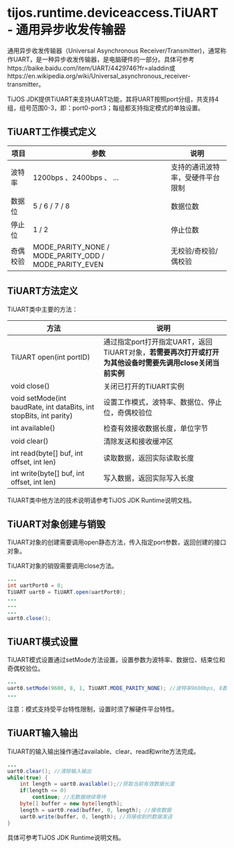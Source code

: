 # tijos.runtime.deviceaccess.TiUART - 通用异步收发传输器

通用异步收发传输器（Universal Asynchronous Receiver/Transmitter)，通常称作UART，是一种异步收发传输器，是电脑硬件的一部分。具体可参考https://baike.baidu.com/item/UART/4429746?fr=aladdin或https://en.wikipedia.org/wiki/Universal_asynchronous_receiver-transmitter。

TiJOS JDK提供TiUART来支持UART功能，其将UART按照port分组，共支持4组，组号范围0-3，即：port0-port3；每组都支持指定模式的单独设置。



## TiUART工作模式定义

| 项目   | 参数                                       | 说明               |
| ---- | ---------------------------------------- | ---------------- |
| 波特率  | 1200bps 、2400bps 、 ...                   | 支持的通讯波特率，受硬件平台限制 |
| 数据位  | 5 / 6 / 7 / 8                            | 数据位数             |
| 停止位  | 1 / 2                                    | 停止位数             |
| 奇偶校验 | MODE_PARITY_NONE / MODE_PARITY_ODD / MODE_PARITY_EVEN | 无校验/奇校验/偶校验      |



## TiUART方法定义

TiUART类中主要的方法：

| 方法                                       | 说明                                       |
| ---------------------------------------- | ---------------------------------------- |
| TiUART open(int portID)                  | 通过指定port打开指定UART，返回TiUART对象，**若需要再次打开或打开为其他设备时需要先调用close关闭当前实例** |
| void close()                             | 关闭已打开的TiUART实例                           |
| void setMode(int baudRate, int dataBits, int stopBits, int parity) | 设置工作模式，波特率、数据位、停止位，奇偶校验位                 |
| int available()                          | 检查有效接收数据长度，单位字节                          |
| void clear()                             | 清除发送和接收缓冲区                               |
| int read(byte[] buf, int offset, int len) | 读取数据，返回实际读取长度                            |
| int write(byte[] buf, int offset, int len) | 写入数据，返回实际写入长度                            |

TiUART类中他方法的技术说明请参考TiJOS JDK Runtime说明文档。



## TiUART对象创建与销毁

TiUART对象的创建需要调用open静态方法，传入指定port参数，返回创建的接口对象。

TiUART对象的销毁需要调用close方法。

```java
...
int uartPort0 = 0;
TiUART uart0 = TiUART.open(uartPort0);
...
...
...
uart0.close();
```



## TiUART模式设置

TiUART模式设置通过setMode方法设置，设置参数为波特率、数据位、结束位和奇偶校验位。

```java
...
uart0.setMode(9600, 8, 1, TiUART.MODE_PARITY_NONE); //波特率9600bps, 8数据位, 1停止位, 无校验位
...
```

注意：模式支持受平台特性限制，设置时须了解硬件平台特性。



## TiUART输入输出

TiUART的输入输出操作通过available、clear、read和write方法完成。

```java
...
uart0.clear(); //清除输入输出
while(true) {
    int length = uart0.available();//获取当前有效数据长度
    if(length <= 0)
        continue; //无数据继续等待
    byte[] buffer = new byte[length];
    length = uart0.read(buffer, 0, length); //接收数据
    uart0.write(buffer, 0, length); //将接收到的数据发送
}
```



具体可参考TiJOS JDK Runtime说明文档。